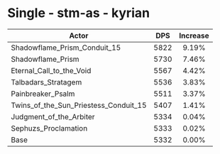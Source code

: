 # Single - stm-as - kyrian
| Actor | DPS | Increase |
|---|:---:|:---:|
|Shadowflame_Prism_Conduit_15|5822|9.19%|
|Shadowflame_Prism|5730|7.46%|
|Eternal_Call_to_the_Void|5567|4.42%|
|Talbadars_Stratagem|5536|3.83%|
|Painbreaker_Psalm|5511|3.37%|
|Twins_of_the_Sun_Priestess_Conduit_15|5407|1.41%|
|Judgment_of_the_Arbiter|5334|0.04%|
|Sephuzs_Proclamation|5333|0.02%|
|Base|5332|0.00%|

